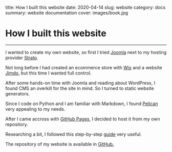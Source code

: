 title: How I built this website
date: 2020-04-14
slug: website
category: docs
summary: website documentation
cover: images/book.jpg

# How I built this website
---

I wanted to create my own website, so first I tried [Joomla](https://www.joomla.org/) next to my hosting provider [Strato](https://www.strato.com/).

Not long before I had created an ecommerce store with [Wix](https://www.wix.com/) and a website [Jimdo](www.jimdo.com), but this time I wanted full control.

After some hands-on time with Joomla and reading about WordPress, I found CMS an overkill for the site in mind. So I turned to static website generators.

Since I code on Python and I am familiar with Markdown, I found [Pelican](https://blog.getpelican.com/) very appealing to my needs. 

After I came accross with [GitHub Pages](https://pages.github.com/), I decided to host it from my own repository.

Researching a bit, I followed this step-by-step [guide](https://pythonforundergradengineers.com/how-i-built-this-site-1.html) very useful.

The repository of my website is available in [GitHub.](https://github.com/luisveratudela/luisveratudela.github.io)